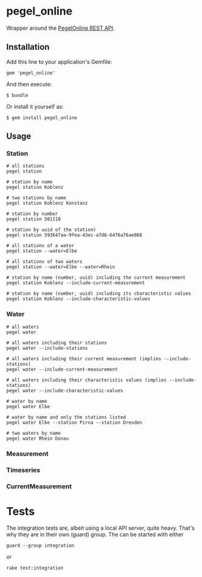 # pegel_online

Wrapper around the [PegelOnline REST API](http://www.pegelonline.wsv.de/webservice/dokuRestapi).

## Installation

Add this line to your application's Gemfile:

    gem 'pegel_online'

And then execute:

    $ bundle

Or install it yourself as:

    $ gem install pegel_online

## Usage

### Station

    # all stations
    pegel station

    # station by name
    pegel station Koblenz

    # two stations by name
    pegel station Koblenz Konstanz

    # station by number
    pegel station 501110

    # station by uuid of the station)
    pegel station 593647aa-9fea-43ec-a7d6-6476a76ae868

    # all stations of a water
    pegel station --water=Elbe

    # all stations of two waters
    pegel station --water=Elbe --water=Rhein

    # station by name (number, uuid) including the current measurement
    pegel station Koblenz --include-current-measurement

    # station by name (number, uuid) including its characteristic values
    pegel station Koblenz --include-characteristic-values

### Water

    # all waters
    pegel water

    # all waters including their stations
    pegel water --include-stations

    # all waters including their current measurement (implies --include-stations)
    pegel water --include-current-measurement

    # all waters including their characteristic values (implies --include-stations)
    pegel water --include-characteristic-values

    # water by name
    pegel water Elbe

    # water by name and only the stations listed
    pegel water Elbe --station Pirna --station Dresden

    # two waters by name
    pegel water Rhein Donau

### Measurement
### Timeseries
### CurrentMeasurement

# Tests

The integration tests are, albeit using a local API server, quite heavy. That's why they are in their own (guard) group. The can be started with either

    guard --group integration

or

    rake test:integration
